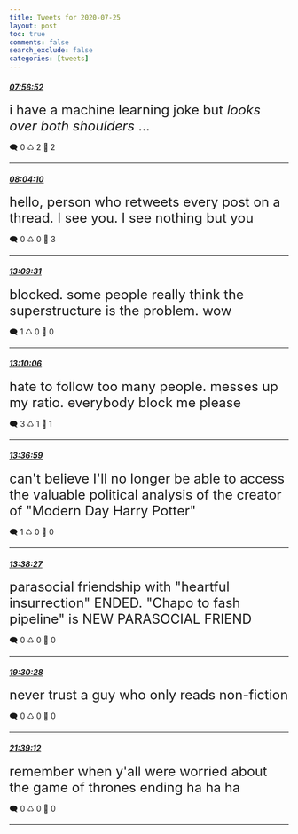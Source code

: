 ```yaml
---
title: Tweets for 2020-07-25
layout: post
toc: true
comments: false
search_exclude: false
categories: [tweets]
---
```



#### <a href = "https://twitter.com/deepfates/status/1287024020886564864">*07:56:52*</a>

<font size="5">i have a machine learning joke but *looks over both shoulders* ...</font>



🗨️ 0 ♺ 2 🤍  2   

---
    
#### <a href = "https://twitter.com/deepfates/status/1287025853923237888">*08:04:10*</a>

<font size="5">hello, person who retweets every post on a thread. I see you. I see nothing but you</font>



🗨️ 0 ♺ 0 🤍  3   

---
    
#### <a href = "https://twitter.com/deepfates/status/1287102700253933568">*13:09:31*</a>

<font size="5">blocked. some people really think the superstructure is the problem. wow</font>



🗨️ 1 ♺ 0 🤍  0   

---
    
#### <a href = "https://twitter.com/deepfates/status/1287102844546371584">*13:10:06*</a>

<font size="5">hate to follow too many people. messes up my ratio. everybody block me please</font>



🗨️ 3 ♺ 1 🤍  1   

---
    
#### <a href = "https://twitter.com/deepfates/status/1287109612110405632">*13:36:59*</a>

<font size="5">can't believe I'll no longer be able to access the valuable political analysis of the creator of "Modern Day Harry Potter"</font>



🗨️ 1 ♺ 0 🤍  0   

---
    
#### <a href = "https://twitter.com/deepfates/status/1287109981926375424">*13:38:27*</a>

<font size="5">parasocial friendship with "heartful insurrection" ENDED.  "Chapo to fash pipeline" is  NEW PARASOCIAL FRIEND</font>



🗨️ 0 ♺ 0 🤍  0   

---
    
#### <a href = "https://twitter.com/deepfates/status/1287198568323796992">*19:30:28*</a>

<font size="5">never trust a guy who only reads non-fiction</font>



🗨️ 0 ♺ 0 🤍  0   

---
    
#### <a href = "https://twitter.com/deepfates/status/1287230965245337600">*21:39:12*</a>

<font size="5">remember when y'all were worried about the game of thrones ending ha ha ha</font>



🗨️ 0 ♺ 0 🤍  0   

---
    
            
